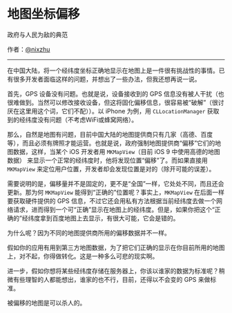 
# 地图坐标偏移

政府与人民为敌的典范

作者：[@nixzhu](https://twitter.com/nixzhu)

---

在中国大陆，将一个经纬度坐标正确地显示在地图上是一件很有挑战性的事情。已有很多开发者面临这样的问题，并想出了一些办法，但我还想再说一说。

首先，GPS 设备没有问题。也就是说，设备接收到的 GPS 信息没有被人干扰（也很难做到。当然可以修改接收设备，但这将固化偏移信息，很容易被“破解”（很讨厌在这里用这个词，它们不配））。以 iPhone 为例，用 `CLLocationManager` 获取到的经纬度没有问题（不考虑WiFi或蜂窝网络）。

那么，自然是地图有问题，目前中国大陆的地图提供商只有几家（高德、百度等），而且必须有牌照才能运营。也就是说，政府强制地图提供商“偏移”它们的地图数据，这样，当某个 iOS 开发者用 `MKMapView`（目前 iOS 9 中使用高德的地图数据） 来显示一个正常的经纬度时，他将发现位置“偏移”了。而如果直接用 `MKMapView` 来定位用户位置，开发者却会发现位置是对的（除开可能的误差）。

需要说明的是，偏移量并不是固定的，更不是“全国”一样，它处处不同，而且还会更新。那为何 `MKMapView` 能得到“正确的”位置呢？事实上，`MKMapView` 在后面一样要获取硬件提供的 GPS 信息，不过它还会用私有方法根据当前经纬度去做一个网络请求，进而得到一个可“正确”显示在地图上的经纬度。但是，如果你把这个“正确的”经纬度拿到百度地图上去显示，有很大可能，它会是错的。

为什么呢？因为不同的地图提供商所用的偏移数据并不一样。

假如你的应用有用到第三方地图数据，为了把它们正确的显示在你目前所用的地图上，对不起，你得做转化。这是一种多么可悲的现实啊。

进一步，假如你想将某些经纬度存储在服务器上，你该以谁家的数据为标准呢？稍微有些理智的人都能想出，谁家的也不行，目前，还得以不会变的 GPS 来做标准。

被偏移的地图是可以杀人的。
